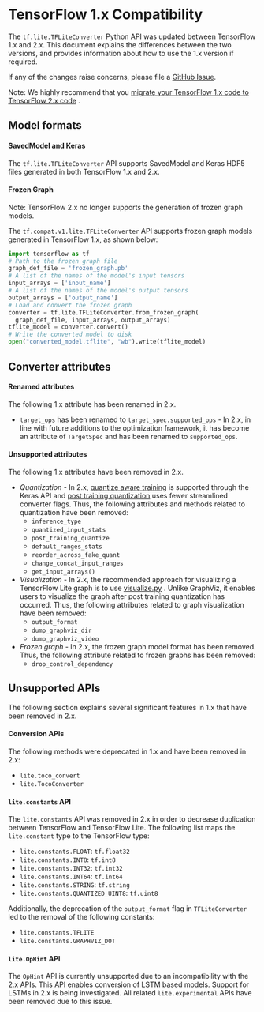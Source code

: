 # TensorFlow 1.x Compatibility <a name="differences"></a>

The `tf.lite.TFLiteConverter` Python API was updated between TensorFlow 1.x and
2.x. This document explains the differences between the two versions, and
provides information about how to use the 1.x version if required.

If any of the changes raise concerns, please file a
[GitHub Issue](https://github.com/tensorflow/tensorflow/issues).

Note: We highly recommend that you
[migrate your TensorFlow 1.x code to TensorFlow 2.x code](https://www.tensorflow.org/guide/migrate)
.

## Model formats

#### SavedModel and Keras

The `tf.lite.TFLiteConverter` API supports SavedModel and Keras HDF5 files
generated in both TensorFlow 1.x and 2.x.

#### Frozen Graph

Note: TensorFlow 2.x no longer supports the generation of frozen graph models.

The `tf.compat.v1.lite.TFLiteConverter` API supports frozen graph models
generated in TensorFlow 1.x, as shown below:

```python
import tensorflow as tf
# Path to the frozen graph file
graph_def_file = 'frozen_graph.pb'
# A list of the names of the model's input tensors
input_arrays = ['input_name']
# A list of the names of the model's output tensors
output_arrays = ['output_name']
# Load and convert the frozen graph
converter = tf.lite.TFLiteConverter.from_frozen_graph(
  graph_def_file, input_arrays, output_arrays)
tflite_model = converter.convert()
# Write the converted model to disk
open("converted_model.tflite", "wb").write(tflite_model)
```

## Converter attributes

#### Renamed attributes

The following 1.x attribute has been renamed in 2.x.

*   `target_ops` has been renamed to `target_spec.supported_ops` - In 2.x, in
    line with future additions to the optimization framework, it has become an
    attribute of `TargetSpec` and has been renamed to `supported_ops`.

#### Unsupported attributes

The following 1.x attributes have been removed in 2.x.

*   _Quantization_ - In 2.x,
    [quantize aware training](https://www.tensorflow.org/model_optimization/guide/quantization/training)
    is supported through the Keras API and
    [post training quantization](https://www.tensorflow.org/lite/performance/post_training_quantization)
    uses fewer streamlined converter flags. Thus, the following attributes and
    methods related to quantization have been removed:
    *   `inference_type`
    *   `quantized_input_stats`
    *   `post_training_quantize`
    *   `default_ranges_stats`
    *   `reorder_across_fake_quant`
    *   `change_concat_input_ranges`
    *   `get_input_arrays()`
*   _Visualization_ - In 2.x, the recommended approach for visualizing a
    TensorFlow Lite graph is to use
    [visualize.py](https://github.com/tensorflow/tensorflow/blob/master/tensorflow/lite/tools/visualize.py)
    . Unlike GraphViz, it enables users to visualize the graph after post
    training quantization has occurred. Thus, the following attributes related
    to graph visualization have been removed:
    *   `output_format`
    *   `dump_graphviz_dir`
    *   `dump_graphviz_video`
*   _Frozen graph_ - In 2.x, the frozen graph model format has been removed.
    Thus, the following attribute related to frozen graphs has been removed:
    *   `drop_control_dependency`

## Unsupported APIs

The following section explains several significant features in 1.x that have
been removed in 2.x.

#### Conversion APIs

The following methods were deprecated in 1.x and have been removed in 2.x:

*   `lite.toco_convert`
*   `lite.TocoConverter`

#### `lite.constants` API

The `lite.constants` API was removed in 2.x in order to decrease duplication
between TensorFlow and TensorFlow Lite. The following list maps the
`lite.constant` type to the TensorFlow type:

*   `lite.constants.FLOAT`: `tf.float32`
*   `lite.constants.INT8`: `tf.int8`
*   `lite.constants.INT32`: `tf.int32`
*   `lite.constants.INT64`: `tf.int64`
*   `lite.constants.STRING`: `tf.string`
*   `lite.constants.QUANTIZED_UINT8`: `tf.uint8`

Additionally, the deprecation of the `output_format` flag in `TFLiteConverter`
led to the removal of the following constants:

*   `lite.constants.TFLITE`
*   `lite.constants.GRAPHVIZ_DOT`

#### `lite.OpHint` API

The `OpHint` API is currently unsupported due to an incompatibility with the 2.x
APIs. This API enables conversion of LSTM based models. Support for LSTMs in 2.x
is being investigated. All related `lite.experimental` APIs have been removed
due to this issue.

